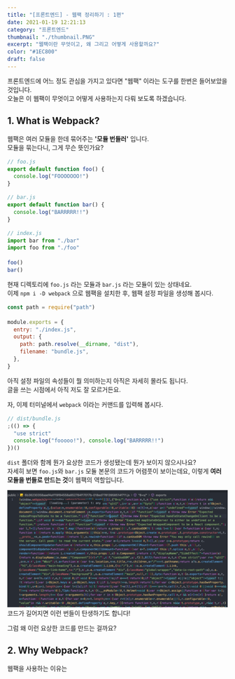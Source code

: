 ```yaml
---
title: "[프론트엔드] - 웹팩 정리하기 : 1편"
date: 2021-01-19 12:21:13
category: "프론트엔드"
thumbnail: "./thumbnail.PNG"
excerpt: "웹팩이란 무엇이고, 왜 그리고 어떻게 사용할까요?"
color: "#1EC800"
draft: false
---
```


프론트엔드에 어느 정도 관심을 가지고 있다면 "웹팩" 이라는 도구를 한번은 들어보았을 것입니다.  
오늘은 이 웹팩이 무엇이고 어떻게 사용하는지 다뤄 보도록 하겠습니다.

## 1. What is Webpack?

웹팩은 여러 모듈을 한데 묶어주는 **'모듈 번들러'** 입니다.  
모듈을 묶는다니, 그게 무슨 뜻인가요?

```js
// foo.js
export default function foo() {
  console.log("FOOOOOOO!")
}
```

```js
// bar.js
export default function bar() {
  console.log("BARRRRR!!")
}
```

```js
// index.js
import bar from "./bar"
import foo from "./foo"

foo()
bar()
```

현재 디렉토리에 `foo.js` 라는 모듈과 `bar.js` 라는 모듈이 있는 상태네요.  
이제 `npm i -D webpack` 으로 웹팩을 설치한 후, 웹팩 설정 파일을 생성해 봅시다.

```js
const path = require("path")

module.exports = {
  entry: "./index.js",
  output: {
    path: path.resolve(__dirname, "dist"),
    filename: "bundle.js",
  },
}
```

아직 설정 파일의 속성들이 뭘 의미하는지 아직은 자세히 몰라도 됩니다.  
글을 쓰는 시점에서 아직 저도 잘 모르거든요.

자, 이제 터미널에서 `webpack` 이라는 커맨드를 입력해 봅시다.

```js
// dist/bundle.js
;(() => {
  "use strict"
  console.log("fooooo!"), console.log("BARRRRR!!")
})()
```

`dist` 폴더와 함께 뭔가 요상한 코드가 생성됐는데 뭔가 보이지 않으시나요?  
자세히 보면 `foo.js`와 `bar.js` 모듈 본문의 코드가 어렴풋이 보이는데요, 이렇게 **여러 모듈을 번들로 만드는 것**이 웹팩의 역할입니다.

<img src =  "./0.png">
<figcaption>코드가 길어지면 이런 번들이 탄생하기도 합니다!</figcaption>

그럼 왜 이런 요상한 코드를 만드는 걸까요?

## 2. Why Webpack?

웹팩을 사용하는 이유는
